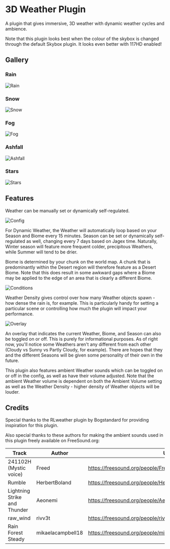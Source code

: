 # 3D Weather Plugin
A plugin that gives immersive, 3D weather with dynamic weather cycles and ambience.

Note that this plugin looks best when the colour of the skybox is changed through the default Skybox plugin.
It looks even better with 117HD enabled!

## Gallery

### Rain

![Rain](https://imgur.com/Q7RSYp0.gif)

### Snow

![Snow](https://imgur.com/Ps5jQS2.gif)

### Fog

![Fog](https://imgur.com/N5fG6v7.gif)

### Ashfall

![Ashfall](https://imgur.com/r6tLE9R.gif)

### Stars

![Stars](https://imgur.com/na8m2vY.gif)

## Features

Weather can be manually set or dynamically self-regulated. 

![Config](https://imgur.com/fpStaA2.png)

For Dynamic Weather, the Weather will automatically loop based on your Season and Biome every 15 minutes. 
Season can be set or dynamically self-regulated as well, changing every 7 days based on Jagex time.
Naturally, Winter season will feature more frequent colder, precipitous Weathers, while Summer will tend to be drier.

Biome is determined by your chunk on the world map. 
A chunk that is predominantly within the Desert region will therefore feature as a Desert Biome. 
Note that this does result in some awkward gaps where a Biome may be applied to the edge of an area that is clearly a different Biome.

![Conditions](https://imgur.com/T7nXnOL.png)

Weather Density gives control over how many Weather objects spawn - how dense the rain is, for example.
This is particularly handy for setting a particular scene or controlling how much the plugin will impact your performance.

![Overlay](https://imgur.com/qP9EIVo.png)

An overlay that indicates the current Weather, Biome, and Season can also be toggled on or off. 
This is purely for informational purposes. 
As of right now, you'll notice some Weathers aren't any different from each other (Cloudy vs Sunny vs Partly Cloudy, for example).
There are hopes that they and the different Seasons will be given some personality of their own in the future.

This plugin also features ambient Weather sounds which can be toggled on or off in the config, as well as have their volume adjusted.
Note that the ambient Weather volume is dependent on both the Ambient Volume setting as well as the Weather Density - higher density of Weather objects will be louder.

## Credits

Special thanks to the RLweather plugin by Bogstandard for providing inspiration for this plugin.

Also special thanks to these authors for making the ambient sounds used in this plugin freely available on FreeSound.org:

| Track                        | Author            | URL                                                           |
|------------------------------|-------------------|---------------------------------------------------------------|
| 241102H (Mystic voice)       | Freed             | https://freesound.org/people/Freed/sounds/1105/               |
| Rumble                       | HerbertBoland     | https://freesound.org/people/HerbertBoland/sounds/147661/     |
| Lightning Strike and Thunder | Aeonemi           | https://freesound.org/people/Aeonemi/sounds/180327/           |
| raw_wind                     | rivv3t            | https://freesound.org/people/rivv3t/sounds/201208/            |
| Rain Forest Steady           | mikaelacampbell18 | https://freesound.org/people/mikaelacampbell18/sounds/617078/ |